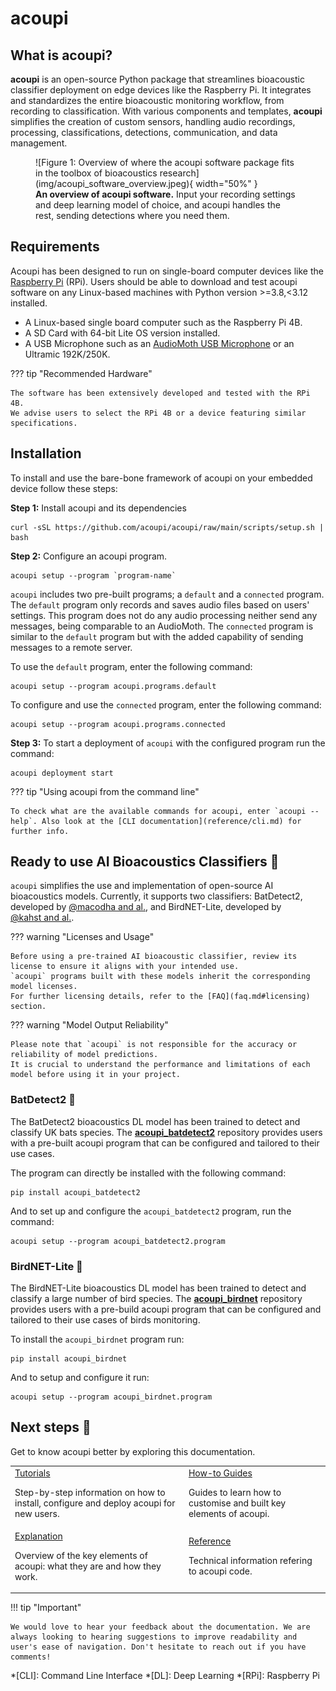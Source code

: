 # acoupi

## What is acoupi?

**acoupi** is an open-source Python package that streamlines bioacoustic classifier deployment on edge devices like the Raspberry Pi.
It integrates and standardizes the entire bioacoustic monitoring workflow, from recording to classification.
With various components and templates, **acoupi** simplifies the creation of custom sensors, handling audio recordings, processing, classifications, detections, communication, and data management.

<figure markdown="span">
    ![Figure 1: Overview of where the acoupi software package fits in the toolbox of bioacoustics research](img/acoupi_software_overview.jpeg){ width="50%" }
    <figcaption><b>An overview of acoupi software.</b> Input your recording settings and deep learning model of choice, and acoupi handles the rest, sending detections where you need them.
</figure>

## Requirements

Acoupi has been designed to run on single-board computer devices like the [Raspberry Pi](https://www.raspberrypi.org/) (RPi).
Users should be able to download and test acoupi software on any Linux-based machines with Python version >=3.8,<3.12 installed.

- A Linux-based single board computer such as the Raspberry Pi 4B.
- A SD Card with 64-bit Lite OS version installed.
- A USB Microphone such as an [AudioMoth USB Microphone](https://www.openacousticdevices.info/audiomoth) or an Ultramic 192K/250K.

??? tip "Recommended Hardware"

    The software has been extensively developed and tested with the RPi 4B.
    We advise users to select the RPi 4B or a device featuring similar specifications.

## Installation

To install and use the bare-bone framework of acoupi on your embedded device follow these steps:

**Step 1:** Install acoupi and its dependencies

```
curl -sSL https://github.com/acoupi/acoupi/raw/main/scripts/setup.sh | bash
```

**Step 2:** Configure an acoupi program.

```
acoupi setup --program `program-name`
```

`acoupi` includes two pre-built programs; a `default` and a `connected` program.
The `default` program only records and saves audio files based on users' settings. This program does not do any audio processing neither send any messages, being comparable to an AudioMoth.
The `connected` program is similar to the `default` program but with the added capability of sending messages to a remote server. 

To use the `default` program, enter the following command:

```
acoupi setup --program acoupi.programs.default
```

To configure and use the `connected` program, enter the following command:

```
acoupi setup --program acoupi.programs.connected
```

**Step 3:** To start a deployment of `acoupi` with the configured program run the command:

```
acoupi deployment start
```

??? tip "Using acoupi from the command line"

    To check what are the available commands for acoupi, enter `acoupi --help`. Also look at the [CLI documentation](reference/cli.md) for further info.

## Ready to use AI Bioacoustics Classifiers 🚀

`acoupi` simplifies the use and implementation of open-source AI bioacoustics models.
Currently, it supports two classifiers: BatDetect2, developed by [@macodha and al.](https://doi.org/10.1101/2022.12.14.520490), and BirdNET-Lite, developed by [@kahst and al.](https://github.com/kahst).

??? warning "Licenses and Usage"

    Before using a pre-trained AI bioacoustic classifier, review its license to ensure it aligns with your intended use.
    `acoupi` programs built with these models inherit the corresponding model licenses.
    For further licensing details, refer to the [FAQ](faq.md#licensing) section.

??? warning "Model Output Reliability"

    Please note that `acoupi` is not responsible for the accuracy or reliability of model predictions.
    It is crucial to understand the performance and limitations of each model before using it in your project.

### BatDetect2 🦇

The BatDetect2 bioacoustics DL model has been trained to detect and classify UK bats species.
The [**acoupi_batdetect2**](https://github.com/acoupi/acoupi_batdetect2) repository provides users with a pre-built acoupi program that can be configured and tailored to their use cases.

The program can directly be installed with the following command:

```
pip install acoupi_batdetect2
```

And to set up and configure the `acoupi_batdetect2` program, run the command:

```{bash}
acoupi setup --program acoupi_batdetect2.program
```

### BirdNET-Lite 🦜

The BirdNET-Lite bioacoustics DL model has been trained to detect and classify a large number of bird species.
The [**acoupi_birdnet**](https://github.com/acoupi/acoupi_birdnet) repository provides users with a pre-build acoupi program that can be configured and tailored to their use cases of birds monitoring.

To install the `acoupi_birdnet` program run:

```{bash}
pip install acoupi_birdnet
```

And to setup and configure it run:

```
acoupi setup --program acoupi_birdnet.program
```

## Next steps 📖

Get to know acoupi better by exploring this documentation.

<table>
    <tr>
        <td>
            <a href="tutorials">Tutorials</a>
            <p>Step-by-step information on how to install, configure and deploy acoupi for new users.</p>
        </td>
        <td>
            <a href="how_to_guide">How-to Guides</a>
            <p>Guides to learn how to customise and built key elements of acoupi.</p>
        </td>
    </tr>
    <tr>
        <td>
            <a href="explanation">Explanation</a>
            <p>Overview of the key elements of acoupi: what they are and how they work.</p>
        </td>
        <td>
            <a href="reference">Reference</a>
            <p>Technical information refering to acoupi code.</p>
        </td>
    </tr>
</table>

!!! tip "Important"

    We would love to hear your feedback about the documentation. We are always looking to hearing suggestions to improve readability and user's ease of navigation. Don't hesitate to reach out if you have comments!

*[CLI]: Command Line Interface
*[DL]: Deep Learning
*[RPi]: Raspberry Pi
